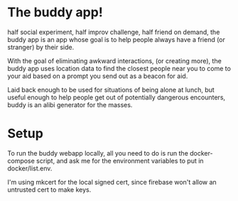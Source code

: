 # The buddy app! 

half social experiment, half improv challenge, half friend on demand, the buddy app is an app whose goal is to help people always have a friend (or stranger) by their side. 

With the goal of eliminating awkward interactions, (or creating more), the buddy app uses location data to find the closest people near you to come to your aid based on a prompt you send out as a beacon for aid. 

Laid back enough to be used for situations of being alone at lunch, but useful enough to help people get out of potentially dangerous encounters, buddy is an alibi generator for the masses.

# Setup
To run the buddy webapp locally, all you need to do is run the docker-compose script, and ask me for the environment variables to put in docker/list.env. 

I'm using mkcert for the local signed cert, since firebase won't allow an untrusted cert to make keys.
